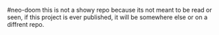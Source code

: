 #neo-doom
this is not a showy repo because its not meant to be read
or seen, if this project is ever published, it will be
somewhere else or on a diffrent repo.
